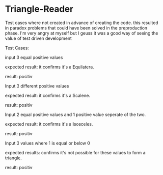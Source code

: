 # Triangle-Reader
Test cases where not created in advance of creating the code.
this resulted in paradox problems that could have been solved in the preproduction phase.
I'm very angry at myself but I geuss it was a good way of seeing the value of test driven development

Test Cases:

input 3 equal positive values

expected result: it confirms it's a Equilatera.

result: positiv

Input 3 different positive values

expected result: it confirms it's a Scalene.

result: positiv

Input 2 equal positive values and 1 positive value seperate of the two.

expected result: it confirms it's a Isosceles.

result: positiv

Input 3 values where 1 is equal or below 0

expected results: confirms it's not possible for these values to form a triangle.

result: positiv

